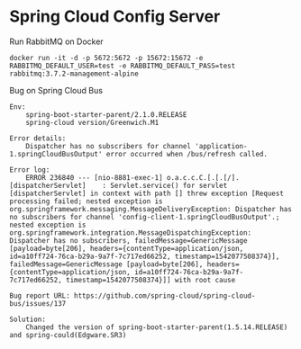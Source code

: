 Spring Cloud Config Server
===============================

Run RabbitMQ on Docker

    docker run -it -d -p 5672:5672 -p 15672:15672 -e RABBITMQ_DEFAULT_USER=test -e RABBITMQ_DEFAULT_PASS=test rabbitmq:3.7.2-management-alpine


Bug on Spring Cloud Bus

    Env:
        spring-boot-starter-parent/2.1.0.RELEASE
        spring-cloud version/Greenwich.M1

    Error details:
        Dispatcher has no subscribers for channel 'application-1.springCloudBusOutput' error occurred when /bus/refresh called.

    Error log:
        ERROR 236840 --- [nio-8881-exec-1] o.a.c.c.C.[.[.[/].[dispatcherServlet]    : Servlet.service() for servlet [dispatcherServlet] in context with path [] threw exception [Request processing failed; nested exception is org.springframework.messaging.MessageDeliveryException: Dispatcher has no subscribers for channel 'config-client-1.springCloudBusOutput'.; nested exception is org.springframework.integration.MessageDispatchingException: Dispatcher has no subscribers, failedMessage=GenericMessage [payload=byte[206], headers={contentType=application/json, id=a10ff724-76ca-b29a-9a7f-7c717ed66252, timestamp=1542077508374}], failedMessage=GenericMessage [payload=byte[206], headers={contentType=application/json, id=a10ff724-76ca-b29a-9a7f-7c717ed66252, timestamp=1542077508374}]] with root cause
        
    Bug report URL: https://github.com/spring-cloud/spring-cloud-bus/issues/137
    
    Solution:
        Changed the version of spring-boot-starter-parent(1.5.14.RELEASE) and spring-could(Edgware.SR3)